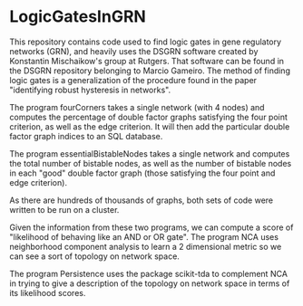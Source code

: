 # LogicGatesInGRN

This repository contains code used to find logic gates in gene regulatory networks (GRN), and heavily uses the DSGRN software created by Konstantin Mischaikow's group at Rutgers. That software can be found in the DSGRN repository belonging to Marcio Gameiro. The method of finding logic gates is a generalization of the procedure found in the paper "identifying robust hysteresis in networks".

The program fourCorners takes a single network (with 4 nodes) and computes the percentage of double factor graphs satisfying the four point criterion, as well as the edge criterion. It will then add the particular double factor graph indices to an SQL database.

The program essentialBistableNodes takes a single network and computes the total number of bistable nodes, as well as the number of bistable nodes in each "good" double factor graph (those satisfying the four point and edge criterion). 

As there are hundreds of thousands of graphs, both sets of code were written to be run on a cluster. 

Given the information from these two programs, we can compute a score of "likelihood of behaving like an AND or OR gate". The program NCA uses neighborhood component analysis to learn a 2 dimensional metric so we can see a sort of topology on network space. 

The program Persistence uses the package scikit-tda to complement NCA in trying to give a description of the topology on network space in terms of its likelihood scores. 
